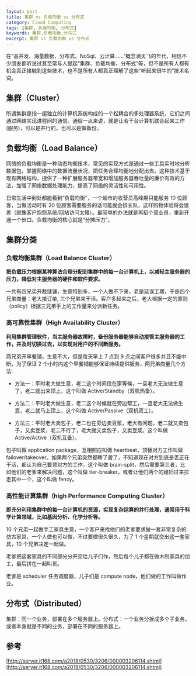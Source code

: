 ```yaml
---
layout: post
title: 集群 vs 负载均衡 vs 分布式
category: Cloud Computing
tags: [集群, 负载均衡, 分布式]
keywords: 集群,负载均衡,分布式
excerpt: 集群 vs 负载均衡 vs 分布式
---
```


在“高并发、海量数据、分布式、NoSql、云计算......”概念满天飞的年代，相信不少朋友都听说过甚至常与人提起“集群、负载均衡、分布式”等，但不是所有人都有机会真正接触到这些技术，也不是所有人都真正理解了这些“听起来很牛的”技术名词。

## 集群（Cluster）

所谓集群是指一组独立的计算机系统构成的一个松耦合的多处理器系统，它们之间通过网络实现进程间的通信。通俗一点来说，就是让若干台计算机联合起来工作(服务)，可以是并行的，也可以是做备份。

## 负载均衡（Load Balance）

网络的负载均衡是一种动态均衡技术，常见的实现方式是通过一些工具实时地分析数据包，掌握网络中的数据流量状况，把任务合理均衡地分配出去。这种技术基于现有网络结构，提供了一种扩展服务器带宽和增加服务器吞吐量的廉价有效的方法，加强了网络数据处理能力，提高了网络的灵活性和可用性。

日常生活中到处都能看到“负载均衡”，一个超市的收营员高峰期只能服务 10 位顾客，当做活动时有 20 位顾客需要服务的话可能就会排长队，这样购物体验将会很差（就像客户抱怨系统/网站访问太慢）。最简单的办法就是再招个营业员，重新开通一个出口。负载均衡的核心就是“分摊压力”。

## 集群分类

### 负载均衡集群（Load Balance Cluster）

**把负载压力根据某种算法合理分配到集群中的每一台计算机上，以减轻主服务器的压力，降低对主服务器的硬件和软件要求。**

一共有四兄弟开裁缝铺，生意特别多，一个人做不下来，老是延误工期，于是四个兄弟商量：老大接订单, 三个兄弟来干活。客户多起来之后，老大根据一定的原则（policy）根据三兄弟手上的工作量来分派新任务。

### 高可靠性集群（High Availability Cluster）

**利用集群管理软件，当主服务器故障时，备份服务器能够自动接管主服务器的工作，并及时切换过去，以实现对用户的不间断服务。**

两兄弟开早餐铺，生意不大，但是每天早上 7 点到 9 点之间客户很多并且不能中断。为了保证 2 个小时内这个早餐铺能够保证持续提供服务，两兄弟商量几个方法:

* 方法一：平时老大做生意，老二这个时间段在家等候，一旦老大无法做生意了，老二就出来顶上，这个叫做 Active/Standby（双机热备）。

* 方法二：平时老大做生意，老二这个时候就在旁边帮工，一旦老大无法做生意，老二就马上顶上，这个叫做 Active/Passive（双机双工）。

* 方法三：平时老大卖包子，老二也在旁边卖豆浆，老大有问题，老二就又卖包子，又卖豆浆，老二不行了，老大就又卖包子，又卖豆浆。这个叫做 Active/Active（双机互备）。

包子叫做 application package，互相照应叫做 heartbeat，顶替对方工作叫做 failover/takeover。如果两个兄弟突然都瞎了聋了，不知道现在对方到底是否正在干活，都认为自己要顶对方的工作，这个叫做 brain-split，然后需要第三者，比如他们的老爹来解决问题，这个叫做 tier-breaker，或者让他们两个的媳妇过来拉走其中一个，这个叫做 fency。

### 高性能计算集群（high Performance Computing Cluster）

**即充分利用集群中的每一台计算机的资源，实现复杂运算的并行处理，通常用于科学计算领域，比如基因分析、化学分析等。**

10 个兄弟一起做手工家具生意，一个客户来找他们的老爹要求做一套非常复杂的仿古家具，一个人做也可以做，不过要做很久很久，为了 1 个星期就交出这一套家具，10 个兄弟决定一起做。

老爹把这套家具的不同部分分开交给儿子们作，然后每个儿子都在做木制家具的加工，最后拼在一起叫货。

老爹是 scheduler 任务调度器，儿子们是 compute node，他们做的工作叫做作业。

## 分布式（Distributed）

集群：同一个业务，部署在多个服务器上。分布式：一个业务分拆成多个子业务，或者本身就是不同的业务，部署在不同的服务器上。

## 参考

[http://server.it168.com/a2018/0530/3206/000003206114.shtml](http://server.it168.com/a2018/0530/3206/000003206114.shtml)
